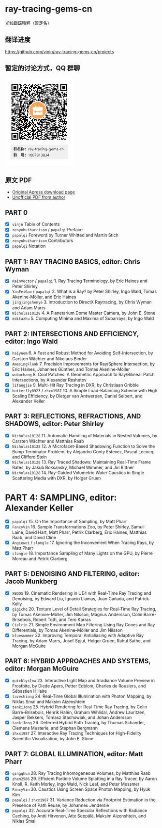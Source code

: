 # ray-tracing-gems-cn
光线跟踪精粹（暂定名）

## 翻译进度
https://github.com/vinjn/ray-tracing-gems-cn/projects

## 暂定的讨论方式，QQ 群聊

![](media/qq-group.png)

## 原文 PDF
- [Original Apress download page](https://link.springer.com/book/10.1007/978-1-4842-4427-2)
- [Unofficial PDF from author](http://www.realtimerendering.com/raytracinggems/unofficial_RayTracingGems_v1.4.pdf)

## PART 0
- [x] `vinjn` Table of Contents
- [x] `renyuhuiharrison` / `papalqi` Preface
- [x] `papalqi` Foreword by Turner Whitted and Martin Stich
- [x] `renyuhuiharrison` Contributors
- [x] `papalqi` Notation

## PART 1: RAY TRACING BASICS, editor: Chris Wyman
- [x] `RainVector` / `papalqi` 1. Ray Tracing Terminology, by Eric Haines and Peter Shirley
- [x] `YanFeiGao` / `papalqi` 2. What is a Ray? by Peter Shirley, Ingo Wald, Tomas Akenine-Möller, and Eric Haines
- [x] `jingjingshenye` 3. Introduction to DirectX Raytracing, by Chris Wyman and Adam Marrs
- [x] `Nicholas10128` 4. A Planetarium Dome Master Camera, by John E. Stone
- [x] `editazhu` 5. Computing Minima and Maxima of Subarrays, by Ingo Wald

## PART 2: INTERSECTIONS AND EFFICIENCY, editor: Ingo Wald
- [x] `haiyuem` 6. A Fast and Robust Method for Avoiding Self-Intersection, by Carsten Wächter and Nikolaus Binder
- [x] `AmesingFlank` 7. Precision Improvements for Ray/Sphere Intersection, by Eric Haines, Johannes Günther, and Tomas Akenine-Möller
- [x] `wubochang` 8. Cool Patches: A Geometric Approach to Ray/Bilinear Patch Intersections, by Alexander Reshetov
- [x] `lifangjie` 9. Multi-Hit Ray Tracing in DXR, by Christiaan Gribble
- [x] `butterfly0923` / `zhxx1987` 10. A Simple Load-Balancing Scheme with High Scaling Efficiency, by Dietger van Antwerpen, Daniel Seibert, and Alexander Keller

## PART 3: REFLECTIONS, REFRACTIONS, AND SHADOWS, editor: Peter Shirley
- [x] `Nicholas10128` 11. Automatic Handling of Materials in Nested Volumes, by Carsten Wächter and Matthias Raab
- [x] `Nicholas10128` 12. A Microfacet-Based Shadowing Function to Solve the Bump Terminator Problem, by Alejandro Conty Estevez, Pascal Lecocq, and Clifford Stein
- [x] `Nicholas10128` 13. Ray Traced Shadows: Maintaining Real-Time Frame Rates, by Jakub Boksansky, Michael Wimmer, and Jiri Bittner
- [x] `Nicholas10128` 14. Ray-Guided Volumetric Water Caustics in Single Scattering Media with DXR, by Holger Gruen

PART 4: SAMPLING, editor: Alexander Keller
=
- [x] `papalqi` 15. On the Importance of Sampling, by Matt Pharr
- [x] `FancyVin` 16. Sample Transformations Zoo, by Peter Shirley, Samuli Laine, David Hart, Matt Pharr, Petrik Clarberg, Eric Haines, Matthias Raab, and David Cline
- [x] `Angiewei` / `slongle` 17. Ignoring the Inconvenient When Tracing Rays, by Matt Pharr
- [x] `slongle` 18. Importance Sampling of Many Lights on the GPU, by Pierre Moreau and Petrik Clarberg

## PART 5: DENOISING AND FILTERING, editor: Jacob Munkberg
- [x] `XBOOS` 19. Cinematic Rendering in UE4 with Real-Time Ray Tracing and Denoising, by Edward Liu, Ignacio Llamas, Juan Cañada, and Patrick Kelly
- [x] `gigichq` 20. Texture Level of Detail Strategies for Real-Time Ray Tracing, by Tomas Akenine-Möller, Jim Nilsson, Magnus Andersson, Colin Barré-Brisebois, Robert Toth, and Tero Karras
- [x] `Cielrin` 21. Simple Environment Map Filtering Using Ray Cones and Ray Differentials, by Tomas Akenine-Möller and Jim Nilsson
- [x] `bluesummer` 22. Improving Temporal Antialiasing with Adaptive Ray Tracing, by Adam Marrs, Josef Spjut, Holger Gruen, Rahul Sathe, and Morgan McGuire

## PART 6: HYBRID APPROACHES AND SYSTEMS, editor: Morgan McGuire
- [x] `quicklyslow` 23. Interactive Light Map and Irradiance Volume Preview in Frostbite, by Diede Apers, Petter Edblom, Charles de Rousiers, and Sébastien Hillaire
- [x] `tavechiang` 24. Real-Time Global Illumination with Photon Mapping, by Niklas Smal and Maksim Aizenshtein
- [x] `tankiJong` 25. Hybrid Rendering for Real-Time Ray Tracing, by Colin Barré-Brisebois, Henrik Halén, Graham Wihlidal, Andrew Lauritzen, Jasper Bekkers, Tomasz Stachowiak, and Johan Andersson
- [x] `tankiJong` 26. Deferred Hybrid Path Tracing, by Thomas Schander, Clemens Musterle, and Stephan Bergmann
- [x] `zhxx1987` 27. Interactive Ray Tracing Techniques for High-Fidelity Scientific Visualization, by John E. Stone

## PART 7: GLOBAL ILLUMINATION, editor: Matt Pharr
- [x] `qingqhua` 28. Ray Tracing Inhomogeneous Volumes, by Matthias Raab
- [x] `zhan2586` 29. Efficient Particle Volume Splatting in a Ray Tracer, by Aaron Knoll, R. Keith Morley, Ingo Wald, Nick Leaf, and Peter Messmer
- [x] `FancyVin` 30. Caustics Using Screen Space Photon Mapping, by Hyuk Kim
- [x] `papalqi` / `zhxx1987` 31. Variance Reduction via Footprint Estimation in the Presence of Path Reuse, by Johannes Jendersie
- [x] `papalqi` 32. Accurate Real-Time Specular Reflections with Radiance Caching, by Antti Hirvonen, Atte Seppälä, Maksim Aizenshtein, and Niklas Smal
